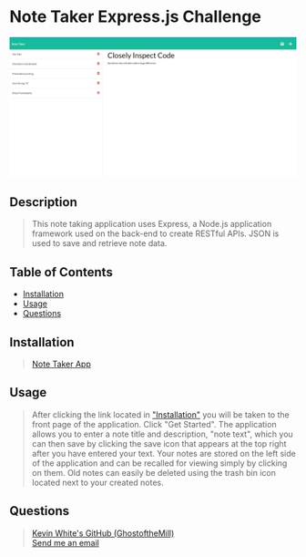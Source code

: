 # Note Taker Express.js Challenge
![Screenshot of deployed app](/public/assets/img/deployed.jpg)

## Description
>This note taking application uses Express, a Node.js application framework used on the back-end to create RESTful APIs. JSON is used to save and retrieve note data. 
  
## Table of Contents
- [Installation](#installation)
- [Usage](#usage)
- [Questions](#questions)

## Installation
>[Note Taker App](https://scribble-script.herokuapp.com/)

## Usage
>After clicking the link located in ["Installation"](#installation) you will be taken to the front page of the application. Click "Get Started". The application allows you to enter a note title and description, "note text", which you can then save by clicking the save icon that appears at the top right after you have entered your text. Your notes are stored on the left side of the application and can be recalled for viewing simply by clicking on them.  Old notes can easily be deleted using the trash bin icon located next to your created notes.

## Questions
>[Kevin White's GitHub (GhostoftheMill)](https://github.com/GhostoftheMill)
\
[Send me an email](mailto:kevinmichaelwhite@gmail.com)
